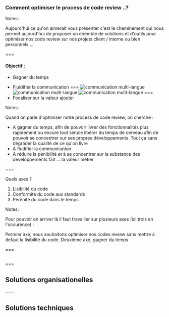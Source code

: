 ### Comment optimiser le process de code review ..?

Notes:

Aujourd'hui ce qu'on aimerait vous présenter c'est le cheminement qui nous permet aujourd'hui de proposer un enemble de solutions et d'outils pour optimiser nos code review sur nos projets client / interne ou bien personnels ...

===

#### Objectif : 

- Gagner du temps <!-- .element: class="fragment fade-out" data-fragment-index="0" -->

<!-- ![alt text](https://lesjoiesducode.fr/content/041/2SzOVmk.webm) -->

- Fluidifier la communication <!-- .element: class="fragment fade-out" data-fragment-index="0" -->
===
![communication multi-langue](https://lesjoiesducode.fr/content/052/convention-nommage-chabal-we-are-in-france.jpg) <!-- .element: class="fragment fade-out" data-fragment-index="0" -->
![communication multi-langue](https://lesjoiesducode.fr/content/052/convention-nommage-chabal-we-are-in-france.jpg) <!-- .element: class="fragment fade-out" data-fragment-index="0" -->
![communication multi-langue](https://lesjoiesducode.fr/content/052/convention-nommage-chabal-we-are-in-france.jpg) <!-- .element: class="fragment fade-out" data-fragment-index="0" -->
===
- Focaliser sur la valeur ajouter <!-- .element: class="fragment fade-out" data-fragment-index="0" -->

Notes:

Quand on parle d'optimiser notre process de code review, on cherche : 

- A gagner du temps, afin de pouvoir livrer des fonctionnalités plus rapidement ou encore tout simple libérer du temps de cerveau afin de pouvoir se concentrer sur ses propres développements. Tout ça sans dégrader la qualité de ce qu'on livre
- A fludifier la communication
- A réduire la pénibilité et à se concentrer sur la substance des développements fait ... la valeur métier


===


Quels axes ? <!-- .element: class="fragment" data-fragment-index="1" -->
1. Lisibilité du code <!-- .element: class="fragment" data-fragment-index="2" -->
2. Conformité du code aux standards <!-- .element: class="fragment" data-fragment-index="3" -->
3. Pérénité du code dans le temps <!-- .element: class="fragment" data-fragment-index="4" -->

Notes:

Pour pouvoir en arriver là il faut travailler sur plusieurs axes (ici trois en l'occurence) : 

Permier axe, nous souhaitons optimiser nos codes review sans mettre à defaut la lisibilité du code.
Deuxième axe, gagner du temps 

===
## 


=== 

## Solutions organisationelles

===

## Solutions techniques